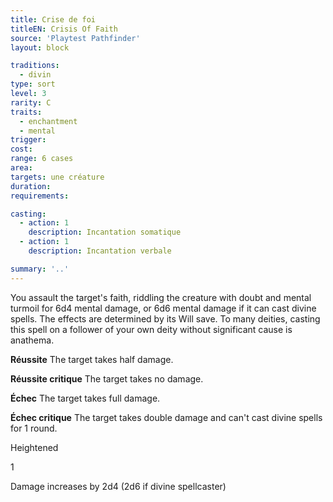 ```yaml
---
title: Crise de foi
titleEN: Crisis Of Faith
source: 'Playtest Pathfinder'
layout: block

traditions:
  - divin
type: sort
level: 3
rarity: C
traits:
  - enchantment
  - mental
trigger: 
cost: 
range: 6 cases
area: 
targets: une créature
duration: 
requirements: 

casting:
  - action: 1
    description: Incantation somatique
  - action: 1
    description: Incantation verbale

summary: '..'
---
```

You assault the target's faith, riddling the creature with doubt and mental turmoil for 6d4 mental damage, or 6d6 mental damage if it can cast divine spells. The effects are determined by its Will save. To many deities, casting this spell on a follower of your own deity without significant cause is anathema.

**Réussite** The target takes half damage.

**Réussite critique** The target takes no damage.

**Échec** The target takes full damage.

**Échec critique** The target takes double damage and can't cast divine spells for 1 round.

Heightened

1

Damage increases by 2d4 (2d6 if divine spellcaster)